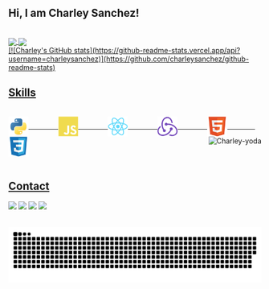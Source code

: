 ## Hi, I am Charley Sanchez! 
</br>

 <div>
  <a href="https://github.com/charleysanchez">
   <img align="center" height="170" src="https://github-readme-stats.vercel.app/api/top-langs/?username=charleysanchez&layout=compact&langs_count=16&theme=dracula"/>
  <img align="center" src="https://github-readme-stats.vercel.app/api?username=charleysanchez&show_icons=true&theme=dracula&include_all_commits=true&count_private=true&hide=issues"/>
</div>
[![Charley's GitHub stats](https://github-readme-stats.vercel.app/api?username=charleysanchez)](https://github.com/charleysanchez/github-readme-stats)
 
 ## Skills
<div style="display: inline_block"><br>
  <img height="40" align="center" alt="Charley-Sanchez" height="30" width="40" src="https://raw.githubusercontent.com/devicons/devicon/master/icons/python/python-original.svg">
 &nbsp;&nbsp;&nbsp;&nbsp;&nbsp;&nbsp;&nbsp;&nbsp;&nbsp;&nbsp;&nbsp;&nbsp;&nbsp;
  <img height="40" align="center" alt="Charley-Js" height="30" width="40" src="https://raw.githubusercontent.com/devicons/devicon/master/icons/javascript/javascript-plain.svg">
 &nbsp;&nbsp;&nbsp;&nbsp;&nbsp;&nbsp;&nbsp;&nbsp;&nbsp;&nbsp;&nbsp;&nbsp;&nbsp;
  <img height="40" align="center" alt="Charley-React" height="30" width="40" src="https://raw.githubusercontent.com/devicons/devicon/master/icons/react/react-original.svg">
 &nbsp;&nbsp;&nbsp;&nbsp;&nbsp;&nbsp;&nbsp;&nbsp;&nbsp;&nbsp;&nbsp;&nbsp;&nbsp;
  <img height="40" align="center" alt="Charley-Redux" height="30" width="40" src="https://raw.githubusercontent.com/devicons/devicon/master/icons/redux/redux-original.svg">
 &nbsp;&nbsp;&nbsp;&nbsp;&nbsp;&nbsp;&nbsp;&nbsp;&nbsp;&nbsp;&nbsp;&nbsp;&nbsp;
  <img height="40" align="center" alt="Charley-HTML" height="30" width="40" src="https://raw.githubusercontent.com/devicons/devicon/master/icons/html5/html5-original.svg">
 &nbsp;&nbsp;&nbsp;&nbsp;&nbsp;&nbsp;&nbsp;&nbsp;&nbsp;&nbsp;&nbsp;&nbsp;&nbsp;
  <img height="40" align="center" alt="Charley-CSS" height="30" width="40" src="https://raw.githubusercontent.com/devicons/devicon/master/icons/css3/css3-original.svg">
  <img align="right" height="180em" alt="Charley-yoda" src="https://media.giphy.com/media/l44Qqz6gO6JiVV3pu/giphy.gif">
</div>
  
</br>

## Contact 
<div> 
  <a href="https://www.linkedin.com/in/charleysanchez" target="_blank"><img src="https://img.shields.io/badge/-LinkedIn-%230077B5?style=for-the-badge&logo=linkedin&logoColor=white" target="_blank"></a> 
  <a href="https://twitter.com/charleyisballer" target="_blank"><img src="https://img.shields.io/badge/-Twitter-%23EA4335?style=for-the-badge&logo=youtube&logoColor=white" target="_blank"></a>
  <a href="https://instagram.com/charleyisballer" target="_blank"><img src="https://img.shields.io/badge/-Instagram-%23E4405F?style=for-the-badge&logo=instagram&logoColor=white" target="_blank"></a>
  <a href = "mailto: charleysanchez7@gmail.com"><img src="https://img.shields.io/badge/-Gmail-%23333?style=for-the-badge&logo=gmail&logoColor=white" target="_blank"></a>
 </br>
</br>
 
![snake gif](https://github.com/charleysanchez/charleysanchez/blob/output/github-contribution-grid-snake.svg) 
</div>
